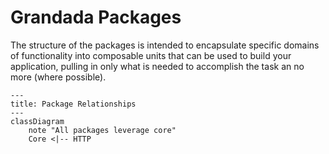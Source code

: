 # Grandada Packages

The structure of the packages is intended to encapsulate specific domains of functionality into composable units that can be used to build your application, pulling in only what is needed to accomplish the task an no more (where possible).

```mermaid
---
title: Package Relationships
---
classDiagram
    note "All packages leverage core"
    Core <|-- HTTP
```
